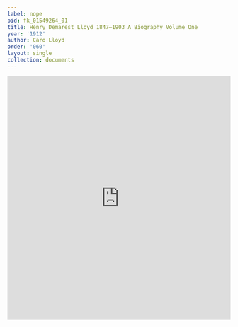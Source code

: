 ```yaml
---
label: nope
pid: fk_01549264_01
title: Henry Demarest Lloyd 1847—1903 A Biography Volume One
year: '1912'
author: Caro Lloyd
order: '060'
layout: single
collection: documents
---
```

<iframe src="https://northwestern.app.box.com/embed/s/2o833q7ltwbdnccscw7pvfkq5xm2v4og?sortColumn=date&view=list" width="100%" height="550" frameborder="0" allowfullscreen webkitallowfullscreen msallowfullscreen></iframe>
